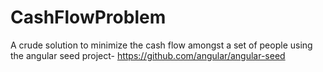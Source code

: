 # CashFlowProblem
A crude solution to minimize the cash flow amongst a set of people using the angular seed project-
https://github.com/angular/angular-seed
